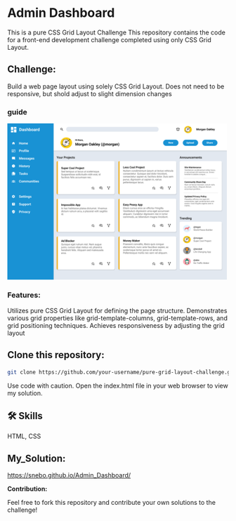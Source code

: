 
# Admin Dashboard
This is a pure CSS Grid Layout Challenge
This repository contains the code for a front-end development challenge completed using only CSS Grid Layout.

## Challenge:

Build a web page layout using solely CSS Grid Layout. Does not need to be responsive, but shold adjust to slight dimension changes

### guide
<img src="./assets/dashboard-project.png" width="500">

### Features:

Utilizes pure CSS Grid Layout for defining the page structure.
Demonstrates various grid properties like grid-template-columns, grid-template-rows, and grid positioning techniques.
Achieves responsiveness by adjusting the grid layout


## Clone this repository:

```bash
git clone https://github.com/your-username/pure-grid-layout-challenge.git
```
Use code with caution.
Open the index.html file in your web browser to view my solution.

## 🛠 Skills
HTML, CSS

## My_Solution: 
https://snebo.github.io/Admin_Dashboard/


**Contribution:**

Feel free to fork this repository and contribute your own solutions to the challenge!
